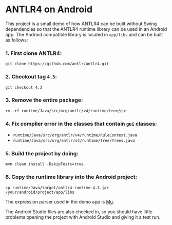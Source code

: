 # ANTLR4 on Android

This project is a small demo of how ANTLR4 can be built without Swing dependencies
so that the ANTLR4 runtime library can be used in an Android app. The Android compatible
library is localed in `app/libs` and can be built as follows:

### 1. First clone ANTLR4:

    git clone https://github.com/antlr/antlr4.git

### 2. Checkout tag `4.3`:

    git checkout 4.3

### 3. Remove the entire package:

    rm -rf runtime/Java/src/org/antlr/v4/runtime/tree/gui

### 4. Fix compiler error in the classes that contain `gui` classes:

 * `runtime/Java/src/org/antlr/v4/runtime/RuleContext.java`
 * `runtime/Java/src/org/antlr/v4/runtime/tree/Trees.java`

### 5. Build the project by doing:

    mvn clean install -DskipTests=true

### 6. Copy the runtime library into the Android project:

    cp runtime/Java/target/antlr4-runtime-4.3.jar /your/android/project/app/libs

The expression parser used in the demo app is [Mu](https://github.com/bkiers/Mu).

The Android Studio files are also checked in, so you should have little problems
opening the project with Android Studio and giving it a test run.

